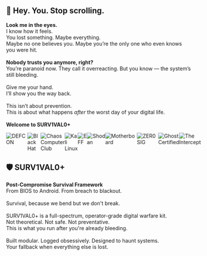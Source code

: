 <!-- Badge Scroll Section: SURV1VAL0+ Validation Strip -->
<section class="bg-black text-white py-10">
  <!-- Cold Open -->
  <div class="text-center max-w-4xl mx-auto px-6">
    <h2 class="text-2xl md:text-4xl font-bold mb-4">🛑 Hey. You. Stop scrolling.</h2>
    <p class="text-lg md:text-xl leading-relaxed">
      <strong>Look me in the eyes.</strong><br />
      I know how it feels.<br />
      You lost something. Maybe everything.<br />
      Maybe no one believes you. Maybe you’re the only one who even knows you were hit.<br /><br />
      <strong>Nobody trusts you anymore, right?</strong><br />
      You’re paranoid now. They call it overreacting. But you know — the system’s still bleeding.<br /><br />
      Give me your hand.<br />
      I’ll show you the way back.<br /><br />
      This isn’t about prevention.<br />
      This is about what happens <em>after</em> the worst day of your digital life.<br /><br />
      <strong>Welcome to SURV1VAL0+</strong>
    </p>
  </div>

  <!-- Badge Scroll -->
  <div class="mt-12 overflow-x-auto whitespace-nowrap scroll-smooth scrollbar-hide border-t border-b border-gray-800 py-6 px-4">
    <div class="flex space-x-10 items-center animate-marquee">
      <img src="/logos/defcon.svg" alt="DEFCON" class="h-8 grayscale hover:grayscale-0 transition" />
      <img src="/logos/blackhat.svg" alt="Black Hat" class="h-8 grayscale hover:grayscale-0 transition" />
      <img src="/logos/ccc.svg" alt="Chaos Computer Club" class="h-8 grayscale hover:grayscale-0 transition" />
      <img src="/logos/kali.svg" alt="Kali Linux" class="h-8 grayscale hover:grayscale-0 transition" />
      <img src="/logos/eff.svg" alt="EFF" class="h-8 grayscale hover:grayscale-0 transition" />
      <img src="/logos/shodan.svg" alt="Shodan" class="h-8 grayscale hover:grayscale-0 transition" />
      <img src="/logos/motherboard.svg" alt="Motherboard" class="h-8 grayscale hover:grayscale-0 transition" />
      <img src="/logos/zer0sig.svg" alt="ZER0SIG" class="h-8 grayscale hover:grayscale-0 transition" />
      <img src="/logos/ghostcert.svg" alt="Ghost Certified" class="h-8 grayscale hover:grayscale-0 transition" />
      <img src="/logos/intercept.svg" alt="The Intercept" class="h-8 grayscale hover:grayscale-0 transition" />
    </div>
  </div>

  <!-- Intro Description -->
  <div class="max-w-4xl mx-auto mt-16 px-6">
    <h2 class="text-3xl md:text-4xl font-bold text-yellow-400 mb-4">🛡️ SURV1VAL0+</h2>
    <p class="text-lg md:text-xl text-gray-300 leading-relaxed">
      <strong>Post-Compromise Survival Framework</strong><br />
      From BIOS to Android. From breach to blackout.<br /><br />
      Survival, because we bend but we don't break.<br /><br />
      SURV1VAL0+ is a full-spectrum, operator-grade digital warfare kit.<br />
      Not theoretical. Not safe. Not preventative.<br />
      This is what you run after you're already bleeding.<br /><br />
      Built modular. Logged obsessively. Designed to haunt systems.<br />
      Your fallback when everything else is lost.
    </p>
  </div>

  <!-- Style Enhancements -->
  <style>
    .animate-marquee {
      display: inline-flex;
      animation: marquee 45s linear infinite;
    }
    @keyframes marquee {
      0% { transform: translateX(0); }
      100% { transform: translateX(-50%); }
    }
    .scrollbar-hide::-webkit-scrollbar {
      display: none;
    }
    .scrollbar-hide {
      -ms-overflow-style: none;
      scrollbar-width: none;
    }
  </style>
</section>
